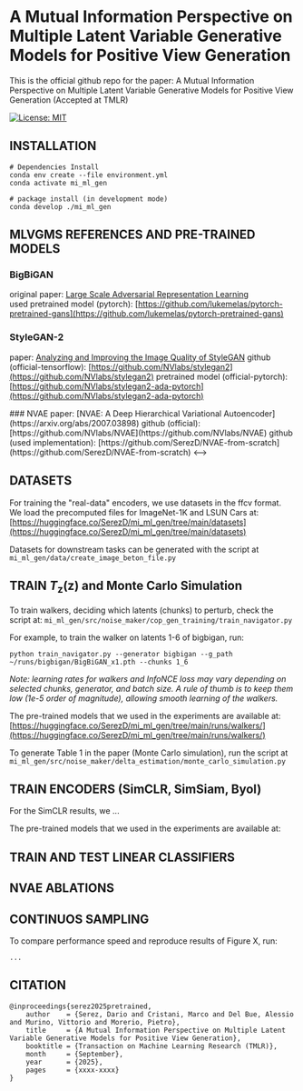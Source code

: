 
# A Mutual Information Perspective on Multiple Latent Variable Generative Models for Positive View Generation

This is the official github repo for the paper: A Mutual Information Perspective on Multiple Latent Variable Generative Models for Positive View Generation (Accepted at TMLR)

[![License: MIT](https://img.shields.io/badge/License-MIT-yellow.svg)](https://opensource.org/licenses/MIT)
<!-- [![arXiv](https://img.shields.io/badge/arXiv-2501.13718-red)](https://arxiv.org/abs/2501.13718) -->
<!--  [![TMLR](https://img.shields.io/badge/journal-TMLR-blue.svg)](URL_HERE) -->

## INSTALLATION

```
# Dependencies Install 
conda env create --file environment.yml
conda activate mi_ml_gen

# package install (in development mode)
conda develop ./mi_ml_gen
```

## MLVGMS REFERENCES AND PRE-TRAINED MODELS

### BigBiGAN

original paper: [Large Scale Adversarial Representation Learning](https://arxiv.org/abs/1907.02544)  
used pretrained model (pytorch): [https://github.com/lukemelas/pytorch-pretrained-gans](https://github.com/lukemelas/pytorch-pretrained-gans)

### StyleGAN-2

paper: [Analyzing and Improving the Image Quality of StyleGAN](https://arxiv.org/abs/1912.04958) 
github (official-tensorflow): [https://github.com/NVlabs/stylegan2](https://github.com/NVlabs/stylegan2)
pretrained model (official-pytorch): [https://github.com/NVlabs/stylegan2-ada-pytorch](https://github.com/NVlabs/stylegan2-ada-pytorch)

<!-->
### NVAE 

paper: [NVAE: A Deep Hierarchical Variational Autoencoder](https://arxiv.org/abs/2007.03898)  
github (official): [https://github.com/NVlabs/NVAE](https://github.com/NVlabs/NVAE)  
github (used implementation): [https://github.com/SerezD/NVAE-from-scratch](https://github.com/SerezD/NVAE-from-scratch)  
<-->

## DATASETS

For training the "real-data" encoders, we use datasets in the ffcv format. 
We load the precomputed files for ImageNet-1K and LSUN Cars at: [https://huggingface.co/SerezD/mi_ml_gen/tree/main/datasets](https://huggingface.co/SerezD/mi_ml_gen/tree/main/datasets)   

Datasets for downstream tasks can be generated with the script at `mi_ml_gen/data/create_image_beton_file.py`


## TRAIN $T_\mathbf{z}(\mathbf{z})$ and Monte Carlo Simulation

To train walkers, deciding which latents (chunks) to perturb, check the script at: `mi_ml_gen/src/noise_maker/cop_gen_training/train_navigator.py` 

For example, to train the walker on latents 1-6 of bigbigan, run:
```
python train_navigator.py --generator bigbigan --g_path ~/runs/bigbigan/BigBiGAN_x1.pth --chunks 1_6
```

_Note: learning rates for walkers and InfoNCE loss may vary depending on selected chunks, generator, and batch size. A rule of thumb is to keep them low (1e-5 order of magnitude), allowing smooth learning of the walkers._

The pre-trained models that we used in the experiments are available at: [https://huggingface.co/SerezD/mi_ml_gen/tree/main/runs/walkers/](https://huggingface.co/SerezD/mi_ml_gen/tree/main/runs/walkers/)  

To generate Table 1 in the paper (Monte Carlo simulation), run the script at `mi_ml_gen/src/noise_maker/delta_estimation/monte_carlo_simulation.py`

## TRAIN ENCODERS (SimCLR, SimSiam, Byol)

For the SimCLR results, we ...

The pre-trained models that we used in the experiments are available at:  

## TRAIN AND TEST LINEAR CLASSIFIERS

## NVAE ABLATIONS

## CONTINUOS SAMPLING

To compare performance speed and reproduce results of Figure X, run: 

```
...
```

## CITATION

```
@inproceedings{serez2025pretrained,
    author    = {Serez, Dario and Cristani, Marco and Del Bue, Alessio and Murino, Vittorio and Morerio, Pietro},
    title     = {A Mutual Information Perspective on Multiple Latent Variable Generative Models for Positive View Generation},
    booktitle = {Transaction on Machine Learning Research (TMLR)},
    month     = {September},
    year      = {2025},
    pages     = {xxxx-xxxx}
}
```
